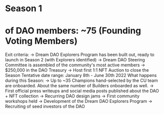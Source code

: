 # Season 1

# of DAO members: ~75 (Founding Voting Members)
Exit criteria: → Dream DAO Explorers Program has been built out, ready to launch in Season 2 (with Explorers identified)
→ Dream DAO Steering Committee is assembled of the community's most active members
→ $250,000 in the DAO Treasury
→ Host first 1:1 NFT Auction to close the Season
Tentative date range: January 8th - June 30th 2022
What happens during this Season: → Up to ~35 Champions hand-selected by the CU team are onboarded. About the same number of Builders onboarded as well.
→ First official press writeups and social media posts published about the DAO + NFT collection
→ Recurring DAO design jams
→ First community workshops held
→ Development of the Dream DAO Explorers Program
→ Recruiting of seed investors of the DAO